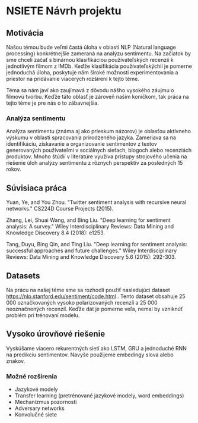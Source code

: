 # NSIETE Návrh projektu

## Motivácia

Našou témou bude veľmi častá úloha v oblasti NLP (Natural language processing) konkrétnejšie zameraná na analýzu sentimentu. Na začiatok by sme chceli začať s binárnou klasifikáciou používateľských recenzií k jednotlivým filmom z IMDb. Keďže klasifikácia používateľskýchií je pomerne jednoduchá úloha, poskytuje nám široké možnosti experimentovania a priestor na pridávanie viacerých rozšírení k tejto téme. 

Téma sa nám javí ako zaujímavá z dôvodu nášho vysokého záujmu o filmovú tvorbu. Keďže táto oblasť je zároveň našim koníčkom, tak práca na tejto téme je pre nás o to zábavnejšia.

### Analýza sentimentu

Analýza sentimentu (známa aj ako prieskum názorov) je oblasťou aktívneho výskumu v oblasti spracovania prirodzeného jazyka. Zameriava sa na identifikáciu, získavanie a organizovanie sentimentov z textov generovaných používateľmi v sociálnych sieťach, blogoch alebo recenziách produktov. Mnoho štúdií v literatúre využíva prístupy strojového učenia na riešenie úloh analýzy sentimentu z rôznych perspektív za posledných 15 rokov. 

## Súvisiaca práca

Yuan, Ye, and You Zhou. "Twitter sentiment analysis with recursive neural networks." CS224D Course Projects (2015).

Zhang, Lei, Shuai Wang, and Bing Liu. "Deep learning for sentiment analysis: A survey." Wiley Interdisciplinary Reviews: Data Mining and Knowledge Discovery 8.4 (2018): e1253.

Tang, Duyu, Bing Qin, and Ting Liu. "Deep learning for sentiment analysis: successful approaches and future challenges." Wiley Interdisciplinary Reviews: Data Mining and Knowledge Discovery 5.6 (2015): 292-303.

## Datasets

Na prácu na našej téme sme sa rozhodli použiť nasledujúci dataset https://nlp.stanford.edu/sentiment/code.html . Tento dataset obsahuje 25 000 označkovaných vysoko polarizovaných recenzíí a 25 000 neoznačnených recenzíí. Keďže dát je pomerne veľa, nemal by vzniknúť problém pri trénovaní modelu. 

## Vysoko úrovňové riešenie

Vyskúšame viacero rekurentných sietí ako LSTM, GRU a jednoduché RNN na predikciu sentimentov. Navyše použijeme embedingy slova alebo znakov.

### Možné rozšírenia
- Jazykové modely
- Transfer learning (pretrénované jazykové modely, word embeddings)
- Mechanizmus pozornosti
- Adversary networks
- Konvolučné siete

